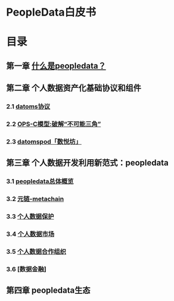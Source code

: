 # PeopleData白皮书

# 目录
## 第一章 [什么是peopledata？](Charter-01.md)
## 第二章 个人数据资产化基础协议和组件
### 2.1 [datoms协议](Charter-02.md)
### 2.2 [OPS-C模型:破解“不可能三角”](Charter-03.md)
### 2.3 [datomspod「数悦坊」](Charter-04.md)
## 第三章 个人数据开发利用新范式：peopledata
### 3.1 [peopledata总体概览](CH-3-Overview.md)
### 3.2 [元链-metachain](metachain.md)
### 3.3 [个人数据保护](geshubao.md)
### 3.4 [个人数据市场](pdmarket.md)
### 3.5 [个人数据合作组织](pdco.md)
### 3.6 [数据金融]
## 第四章 peopledata生态





